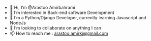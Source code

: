 - 👋 Hi, I’m @Arastoo Amirbahrami
- 👀 I’m interested in Back-end software Development
- 🌱 I’m a Python/Django Developer, currently learning Javascript and NodeJs
- 💞️ I’m looking to collaborate on anything I can
- 📫 How to reach me : arastoo.amirki@gmail.com


